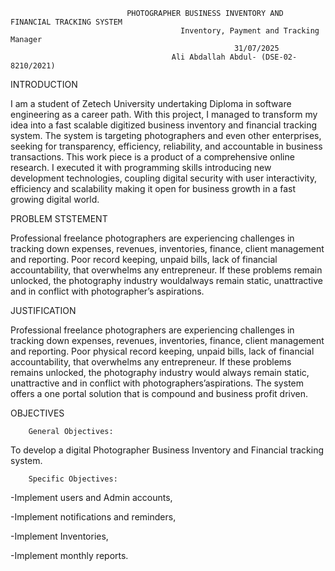 
		                      PHOTOGRAPHER BUSINESS INVENTORY AND FINANCIAL TRACKING SYSTEM
		                                  Inventory, Payment and Tracking Manager 
		                                              31/07/2025
		                                Ali Abdallah Abdul- (DSE-02-8210/2021)

INTRODUCTION

I am a student of Zetech University undertaking Diploma in software engineering as a career path. 
With this project, I managed to transform my idea into a fast scalable digitized business inventory 
and financial tracking system. The system is targeting photographers and even other enterprises,  
seeking for transparency, efficiency, reliability, and accountable in business transactions. This 
work piece is a product of a comprehensive online research. I executed it with programming skills 
introducing new development technologies, coupling digital security with user interactivity, 
efficiency and scalability making it open for business growth in a fast growing digital world.

PROBLEM STSTEMENT

Professional freelance photographers are experiencing challenges in tracking down expenses, 
revenues, inventories, finance, client management and reporting. Poor record keeping, unpaid 
bills, lack of financial accountability, that overwhelms any entrepreneur.  If these problems 
remain unlocked, the photography industry wouldalways remain static, unattractive and in conflict 
with photographer’s aspirations.

JUSTIFICATION

 Professional freelance photographers are experiencing challenges in tracking down expenses, revenues,
 inventories, finance, client management and reporting. Poor physical record keeping, unpaid bills,
 lack of financial accountability, that overwhelms any entrepreneur.  If these problems remains
 unlocked, the photography industry would always remain static, unattractive and in conflict with
 photographers’aspirations. The system offers a one portal solution that is compound and business 
 profit driven.
		

OBJECTIVES

        General Objectives: 

To develop a digital Photographer Business Inventory 
and Financial tracking system.

        Specific Objectives: 

-Implement users and Admin accounts, 

-Implement notifications and reminders,

-Implement Inventories, 

-Implement monthly reports.






